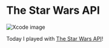 # The Star Wars API

![Xcode image](https://github.com/calebrwells/100-Days-of-Swift-Code-2020/blob/master/Apps/iOS/The%20Star%20Wars%20API/Screen%20Shot%202020-05-04%20at%204.45.36%20PM.png)

Today I played with [The Star Wars API](https://swapi.dev)!
